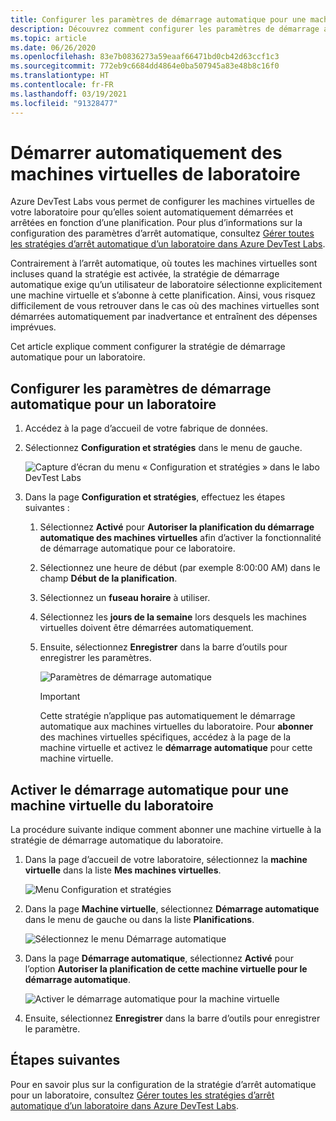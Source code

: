 ```yaml
---
title: Configurer les paramètres de démarrage automatique pour une machine virtuelle dans Azure DevTest Labs | Microsoft Docs
description: Découvrez comment configurer les paramètres de démarrage automatique pour les machines virtuelles dans un laboratoire. Ce paramètre permet aux machines virtuelles du laboratoire de démarrer automatiquement selon une planification.
ms.topic: article
ms.date: 06/26/2020
ms.openlocfilehash: 83e7b0836273a59eaaf66471bd0cb42d63ccf1c3
ms.sourcegitcommit: 772eb9c6684dd4864e0ba507945a83e48b8c16f0
ms.translationtype: HT
ms.contentlocale: fr-FR
ms.lasthandoff: 03/19/2021
ms.locfileid: "91328477"
---
```

# <a name="auto-startup-lab-virtual-machines"></a>Démarrer automatiquement des machines virtuelles de laboratoire  
Azure DevTest Labs vous permet de configurer les machines virtuelles de votre laboratoire pour qu’elles soient automatiquement démarrées et arrêtées en fonction d’une planification. Pour plus d’informations sur la configuration des paramètres d’arrêt automatique, consultez [Gérer toutes les stratégies d’arrêt automatique d’un laboratoire dans Azure DevTest Labs](devtest-lab-auto-shutdown.md). 

Contrairement à l’arrêt automatique, où toutes les machines virtuelles sont incluses quand la stratégie est activée, la stratégie de démarrage automatique exige qu’un utilisateur de laboratoire sélectionne explicitement une machine virtuelle et s’abonne à cette planification. Ainsi, vous risquez difficilement de vous retrouver dans le cas où des machines virtuelles sont démarrées automatiquement par inadvertance et entraînent des dépenses imprévues.

Cet article explique comment configurer la stratégie de démarrage automatique pour un laboratoire.

## <a name="configure-autostart-settings-for-a-lab"></a>Configurer les paramètres de démarrage automatique pour un laboratoire 
1. Accédez à la page d’accueil de votre fabrique de données. 
2. Sélectionnez **Configuration et stratégies** dans le menu de gauche. 

    ![Capture d’écran du menu « Configuration et stratégies » dans le labo DevTest Labs](./media/devtest-lab-auto-startup-vm/configuration-policies-menu.png)
3. Dans la page **Configuration et stratégies**, effectuez les étapes suivantes :
    
    1. Sélectionnez **Activé** pour **Autoriser la planification du démarrage automatique des machines virtuelles** afin d’activer la fonctionnalité de démarrage automatique pour ce laboratoire. 
    2. Sélectionnez une heure de début (par exemple 8:00:00 AM) dans le champ **Début de la planification**. 
    3. Sélectionnez un **fuseau horaire** à utiliser. 
    4. Sélectionnez les **jours de la semaine** lors desquels les machines virtuelles doivent être démarrées automatiquement. 
    5. Ensuite, sélectionnez **Enregistrer** dans la barre d’outils pour enregistrer les paramètres. 

        ![Paramètres de démarrage automatique](./media/devtest-lab-auto-startup-vm/auto-start-configuration.png)

        > [!IMPORTANT]
        > Cette stratégie n’applique pas automatiquement le démarrage automatique aux machines virtuelles du laboratoire. Pour **abonner** des machines virtuelles spécifiques, accédez à la page de la machine virtuelle et activez le **démarrage automatique** pour cette machine virtuelle.

## <a name="enable-autostart-for-a-vm-in-the-lab"></a>Activer le démarrage automatique pour une machine virtuelle du laboratoire
La procédure suivante indique comment abonner une machine virtuelle à la stratégie de démarrage automatique du laboratoire. 

1. Dans la page d’accueil de votre laboratoire, sélectionnez la **machine virtuelle** dans la liste **Mes machines virtuelles**. 

    ![Menu Configuration et stratégies](./media/devtest-lab-auto-startup-vm/select-vm.png)
2. Dans la page **Machine virtuelle**, sélectionnez **Démarrage automatique** dans le menu de gauche ou dans la liste **Planifications**. 

    ![Sélectionnez le menu Démarrage automatique](./media/devtest-lab-auto-startup-vm/select-auto-start.png)
3. Dans la page **Démarrage automatique**, sélectionnez **Activé** pour l’option **Autoriser la planification de cette machine virtuelle pour le démarrage automatique**.

    ![Activer le démarrage automatique pour la machine virtuelle](./media/devtest-lab-auto-startup-vm/auto-start-vm.png)
4. Ensuite, sélectionnez **Enregistrer** dans la barre d’outils pour enregistrer le paramètre. 


## <a name="next-steps"></a>Étapes suivantes
Pour en savoir plus sur la configuration de la stratégie d’arrêt automatique pour un laboratoire, consultez [Gérer toutes les stratégies d’arrêt automatique d’un laboratoire dans Azure DevTest Labs](devtest-lab-auto-shutdown.md).
